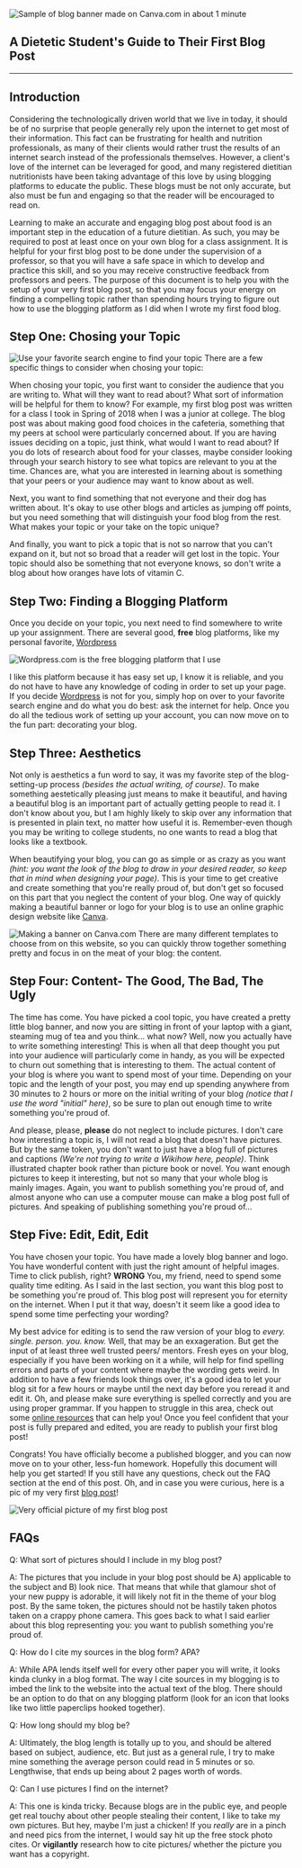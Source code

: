 ![Sample of blog banner made on Canva.com in about 1 minute](https://github.com/L-Whitford/TechWriting2018/blob/master/How%20to%20Start%20a%20Food%20Blog%20(1).png)
## A Dietetic Student's Guide to Their First Blog Post
--------
## Introduction
Considering the technologically driven world that we live in today, it should be of no surprise that people generally rely upon the internet to get most of their information. This fact can be frustrating for health and nutrition professionals, as many of their clients would rather trust the results of an internet search instead of the professionals themselves. However, a client's love of the internet can be leveraged for good, and many registered dietitian nutritionists have been taking advantage of this love by using blogging platforms to educate the public. These blogs must be not only accurate, but also must be fun and engaging so that the reader will be encouraged to read on. 

Learning to make an accurate and engaging blog post about food is an important step in the education of a future dietitian. As such, you may be required to post at least once on your own blog for a class assignment. It is helpful for your first blog post to be done under the supervision of a professor, so that you will have a safe space in which to develop and practice this skill, and so you may receive constructive feedback from professors and peers. The purpose of this document is to help you with the setup of your very first blog post, so that you may focus your energy on finding a compelling topic rather than spending hours trying to figure out how to use the blogging platform as I did when I wrote my first food blog.

## Step One: Chosing your Topic

![Use your favorite search engine to find your topic](https://github.com/L-Whitford/TechWriting2018/blob/master/Nondescript%20Search%20Engine.png)
There are a few specific things to consider when chosing your topic: 

When chosing your topic, you first want to consider the audience that you are writing to. What will they want to read about? What sort of information will be helpful for them to know? For example, my first blog post was written for a class I took in Spring of 2018 when I was a junior at college. The blog post was about making good food choices in the cafeteria, something that my peers at school were particularly concerned about. If you are having issues deciding on a topic, just think, what would I want to read about? If you do lots of research about food for your classes, maybe consider looking through your search history to see what topics are relevant to you at the time. Chances are, what you are interested in learning about is something that your peers or your audience may want to know about as well.

Next, you want to find something that not everyone and their dog has written about. It's okay to use other blogs and articles as jumping off points, but you need something that will distinguish your food blog from the rest. What makes your topic or your take on the topic unique?

And finally, you want to pick a topic that is not so narrow that you can't expand on it, but not so broad that a reader will get lost in the topic. Your topic should also be something that not everyone knows, so don't write a blog about how oranges have lots of vitamin C.
## Step Two: Finding a Blogging Platform

Once you decide on your topic, you next need to find somewhere to write up your assignment. There are several good, **free** blog platforms, like my personal favorite, [Wordpress](https://wordpress.com/create/?sgmt=gb&utm_source=adwords&utm_campaign=Google_WPcom_Search_Brand_Desktop_US_en&utm_medium=cpc&keyword=word%20press&creative=264325718114&campaignid=998785131&adgroupid=53026926367&matchtype=e&device=c&network=g&targetid=kwd-488010762432&locationid=9023724&gclid=Cj0KCQjwlqLdBRCKARIsAPxTGaUT8_oCtkHuC1P8CIAz5rSKRPChFE0azQfxdaZJ1b7A0aKJrepy0KwaAoxXEALw_wcB)


![Wordpress.com is the free blogging platform that I use](https://github.com/L-Whitford/TechWriting2018/blob/master/Screenshot%202018-09-24%20at%2010.33.19%20PM.png)

I like this platform because it has easy set up, I know it is reliable, and you do not have to have any knowledge of coding in order to set up your page. If you decide [Wordpress](https://wordpress.com/create/?sgmt=gb&utm_source=adwords&utm_campaign=Google_WPcom_Search_Brand_Desktop_US_en&utm_medium=cpc&keyword=word%20press&creative=264325718114&campaignid=998785131&adgroupid=53026926367&matchtype=e&device=c&network=g&targetid=kwd-488010762432&locationid=9023724&gclid=Cj0KCQjwlqLdBRCKARIsAPxTGaUT8_oCtkHuC1P8CIAz5rSKRPChFE0azQfxdaZJ1b7A0aKJrepy0KwaAoxXEALw_wcB) is not for you, simply hop on over to your favorite search engine and do what you do best: ask the internet for help. Once you do all the tedious work of setting up your account, you can now move on to the fun part: decorating your blog.

## Step Three: Aesthetics
Not only is aesthetics a fun word to say, it was my favorite step of the blog-setting-up process *(besides the actual writing, of course)*. To make something aestetically pleasing just means to make it beautiful, and having a beautiful blog is an important part of actually getting people to read it. I don't know about you, but I am highly likely to skip over any information that is presented in plain text, no matter how useful it is. Remember-even though you may be writing to college students, no one wants to read a blog that looks like a textbook. 

When beautifying your blog, you can go as simple or as crazy as you want *(hint: you want the look of the blog to draw in your desired reader, so keep that in mind when designing your page)*. This is your time to get creative and create something that you're really proud of, but don't get so focused on this part that you neglect the content of your blog. One way of quickly making a beautiful banner or logo for your blog is to use an online graphic design website like [Canva](https://www.canva.com). 

![Making a banner on Canva.com](https://github.com/L-Whitford/TechWriting2018/blob/master/Screenshot%202018-09-24%20at%2010.39.40%20PM.png)
There are many different templates to choose from on this website, so you can quickly throw together something pretty and focus in on the meat of your blog: the content.

## Step Four: Content- The Good, The Bad, The Ugly
The time has come. You have picked a cool topic, you have created a pretty little blog banner, and now you are sitting in front of your laptop with a giant, steaming mug of tea and you think... what now? Well, now you actually have to write something interesting! This is when all that deep thought you put into your audience will particularly come in handy, as you will be expected to churn out something that is interesting to them. The actual content of your blog is where you want to spend most of your time. Depending on your topic and the length of your post, you may end up spending anywhere from 30 minutes to 2 hours or more on the initial writing of your blog *(notice that I use the word "initial" here)*, so be sure to plan out enough time to write something you're proud of.

And please, please, **please** do not neglect to include pictures. I don't care how interesting a topic is, I will not read a blog that doesn't have pictures. But by the same token, you don't want to just have a blog full of pictures and captions *(We're not trying to write a Wikihow here, people)*. Think illustrated chapter book rather than picture book or novel. You want enough pictures to keep it interesting, but not so many that your whole blog is mainly images. Again, you want to publish something you're proud of, and almost anyone who can use a computer mouse can make a blog post full of pictures. And speaking of publishing something you're proud of...

## Step Five: Edit, Edit, Edit
You have chosen your topic. You have made a lovely blog banner and logo. You have wonderful content with just the right amount of helpful images. Time to click publish, right? **WRONG** You, my friend, need to spend some quality time editing. As I said in the last section, you want this blog post to be something you're proud of. This blog post will represent you for eternity on the internet. When I put it that way, doesn't it seem like a good idea to spend some time perfecting your wording?

My best advice for editing is to send the raw version of your blog to *every. single. person. you. know.* Well, that may be an exxageration. But get the input of at least three well trusted peers/ mentors. Fresh eyes on your blog, especially if you have been working on it a while, will help for find spelling errors and parts of your content where maybe the wording gets weird. In addition to have a few friends look things over, it's a good idea to let your blog sit for a few hours or maybe until the next day before you reread it and edit it. Oh, and please make sure everything is spelled correctly and you are using proper grammar. If you happen to struggle in this area, check out some [online resources](https://www.grammarly.com/?q=brand&utm_source=google&utm_medium=cpc&utm_campaign=brand_f1&utm_content=229882349899&utm_term=grammarly&matchtype=e&placement=&network=g&gclid=Cj0KCQjw3KzdBRDWARIsAIJ8TMTuuVYmaika7OILp4YxuNC5_yW1mJnxegD0l0DBM6RwuUMAzkzKnCkaAqsTEALw_wcB) that can help you! Once you feel confident that your post is fully prepared and edited, you are ready to publish your first blog post!

Congrats! You have officially become a published blogger, and you can now move on to your other, less-fun homework. Hopefully this document will help you get started! If you still have any questions, check out the FAQ section at the end of this post. Oh, and in case you were curious, here is a pic of my very first [blog post](https://foodu421247708.wordpress.com/2018/01/31/conquering-the-caf-a-college-kids-guide-to-eating-well-on-a-meal-plan/)!

![Very official picture of my first blog post](https://github.com/L-Whitford/TechWriting2018/blob/master/Screenshot%202018-09-26%20at%209.27.20%20PM.png)

## FAQs
Q: What sort of pictures should I include in my blog post?

A: The pictures that you include in your blog post should be A) applicable to the subject and B) look nice. That means that while that glamour shot of your new puppy is adorable, it will likely not fit in the theme of your blog post. By the same token, the pictures should not be hastily taken photos taken on a crappy phone camera. This goes back to what I said earlier about this blog representing you: you want to publish something you're proud of.

Q: How do I cite my sources in the blog form? APA?

A: While APA lends itself well for every other paper you will write, it looks kinda clunky in a blog format. The way I cite sources in my blogging is to imbed the link to the website into the actual text of the blog. There should be an option to do that on any blogging platform (look for an icon that looks like two little paperclips hooked together).

Q: How long should my blog be?

A: Ultimately, the blog length is totally up to you, and should be altered based on subject, audience, etc. But just as a general rule, I try to make mine something the average person could read in 5 minutes or so. Lengthwise, that ends up being about 2 pages worth of words.

Q: Can I use pictures I find on the internet?

A: This one is kinda tricky. Because blogs are in the public eye, and people get real touchy about other people stealing their content, I like to take my own pictures. But hey, maybe I'm just a chicken! If you *really* are in a pinch and need pics from the internet, I would say hit up the free stock photo cites. Or **vigilantly** research how to cite pictures/ whether the picture you want has a copyright.
